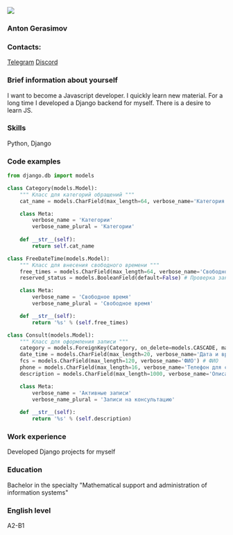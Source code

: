 ![](<img src="http://www.google.com.au/images/nav_logo7.png">)

### Anton Gerasimov
### Contacts:
[Telegram](https://t.me/gerasimovtltsu)
[Discord](https://discordapp.com/users/912402722853101578/)
### Brief information about yourself
I want to become a Javascript developer. I quickly learn new material. For a long time I developed a Django backend for myself. There is a desire to learn JS.
### Skills
Python, Django
### Code examples
```Python
from django.db import models

class Category(models.Model):
    """ Класс для категорий обращений """
    cat_name = models.CharField(max_length=64, verbose_name='Категория') # Имя категории

    class Meta:
        verbose_name = 'Категории'
        verbose_name_plural = 'Категории'
    
    def __str__(self):
        return self.cat_name

class FreeDateTime(models.Model):
    """ Класс для внесения свободного времени """
    free_times = models.CharField(max_length=64, verbose_name='Свободное время') # Свободное время
    reserved_status = models.BooleanField(default=False) # Проверка занятости

    class Meta:
        verbose_name = 'Свободное время'
        verbose_name_plural = 'Свободное время'

    def __str__(self):
        return '%s' % (self.free_times)

class Consult(models.Model):
    """ Класс для оформления записи """
    category = models.ForeignKey(Category, on_delete=models.CASCADE, max_length=120, verbose_name='Категория')
    date_time = models.CharField(max_length=20, verbose_name='Дата и время') # Время для записи
    fcs = models.CharField(max_length=120, verbose_name='ФИО') # ФИО
    phone = models.CharField(max_length=16, verbose_name='Телефон для связи') # Телефон для связи
    description = models.CharField(max_length=1000, verbose_name='Описание проблемы') # Описание проблемы

    class Meta:
        verbose_name = 'Активные записи'
        verbose_name_plural = 'Записи на консультацию'
    
    def __str__(self):
        return '%s' % (self.description)
```

### Work experience
Developed Django projects for myself

### Education
Bachelor in the specialty "Mathematical support and administration of information systems"

### English level
A2-B1